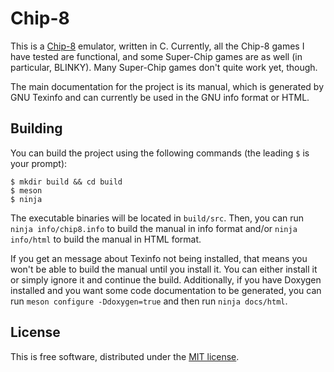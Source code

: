 # Chip-8

This is a [Chip-8](https://en.wikipedia.org/wiki/CHIP-8) emulator, written in
C.  Currently, all the Chip-8 games I have tested are functional, and some
Super-Chip games are as well (in particular, BLINKY).  Many Super-Chip games
don't quite work yet, though.

The main documentation for the project is its manual, which is generated by GNU
Texinfo and can currently be used in the GNU info format or HTML.

## Building

You can build the project using the following commands (the leading `$` is your
prompt):

```shell
$ mkdir build && cd build
$ meson
$ ninja
```

The executable binaries will be located in `build/src`.  Then, you can run
`ninja info/chip8.info` to build the manual in info format and/or `ninja
info/html` to build the manual in HTML format.

If you get an message about Texinfo not being installed, that means you won't
be able to build the manual until you install it.  You can either install it or
simply ignore it and continue the build.  Additionally, if you have Doxygen
installed and you want some code documentation to be generated, you can run
`meson configure -Ddoxygen=true` and then run `ninja docs/html`.

## License

This is free software, distributed under the [MIT
license](https://opensource.org/licenses/MIT).
